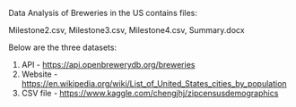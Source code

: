Data Analysis of Breweries in the US contains files:

Milestone2.csv, Milestone3.csv, Milestone4.csv, Summary.docx

  
Below are the three datasets:
1.	API - https://api.openbrewerydb.org/breweries
2.	Website - https://en.wikipedia.org/wiki/List_of_United_States_cities_by_population
3.	CSV file - https://www.kaggle.com/chengjhj/zipcensusdemographics

